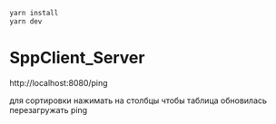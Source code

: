 ```bash
yarn install
yarn dev
```

# SppClient_Server
http://localhost:8080/ping

для сортировки нажимать на столбцы
чтобы таблица обновилась перезагружать ping
